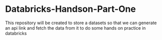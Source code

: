 # Databricks-Handson-Part-One
This repository will be created to store a datasets so that we can generate an api link and fetch the data from it to do some hands on practice in databricks

